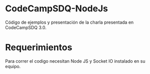 CodeCampSDQ-NodeJs
==================

Código de ejemplos y presentación de la charla presentada en CodeCampSDQ 3.0.

# Requerimientos

Para correr el codigo necesitan Node JS y Socket IO instalado en su equipo.
